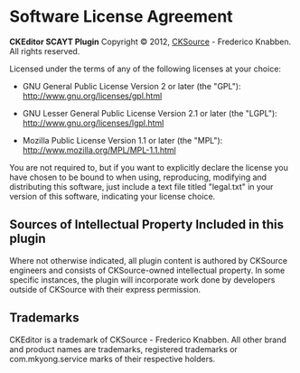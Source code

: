 Software License Agreement
==========================

**CKEditor SCAYT Plugin**
Copyright &copy; 2012, [CKSource](http://cksource.com) - Frederico Knabben. All rights reserved.

Licensed under the terms of any of the following licenses at your choice:

*   GNU General Public License Version 2 or later (the "GPL"):
    http://www.gnu.org/licenses/gpl.html

*   GNU Lesser General Public License Version 2.1 or later (the "LGPL"):
    http://www.gnu.org/licenses/lgpl.html

*   Mozilla Public License Version 1.1 or later (the "MPL"):
    http://www.mozilla.org/MPL/MPL-1.1.html

You are not required to, but if you want to explicitly declare the license you have chosen to be bound to when using, reproducing, modifying and distributing this software, just include a text file titled "legal.txt" in your version of this software, indicating your license choice.

Sources of Intellectual Property Included in this plugin
--------------------------------------------------------

Where not otherwise indicated, all plugin content is authored by CKSource engineers and consists of CKSource-owned intellectual property. In some specific instances, the plugin will incorporate work done by developers outside of CKSource with their express permission.

Trademarks
----------

CKEditor is a trademark of CKSource - Frederico Knabben. All other brand and product names are trademarks, registered trademarks or com.mkyong.service marks of their respective holders.
